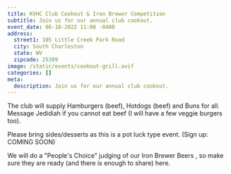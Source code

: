 ```yaml
---
title: KVHC Club Cookout & Iron Brewer Competition
subtitle: Join us for our annual club cookout.
event_date: 06-18-2022 11:00 -0400
address:
  street1: 105 Little Creek Park Road
  city: South Charleston
  state: WV
  zipcode: 25309
image: /static/events/cookout-grill.avif
categories: []
meta:
  description: Join us for our annual club cookout.
---
```

The club will supply Hamburgers (beef), Hotdogs (beef) and Buns for all.\
Message Jedidiah if you cannot eat beef (I will have a few veggie burgers too).

Please bring sides/desserts as this is a pot luck type event. (Sign up: COMING SOON)

We will do a "People's Choice" judging of our Iron Brewer Beers , so make sure they are ready (and there is enough to share) here.